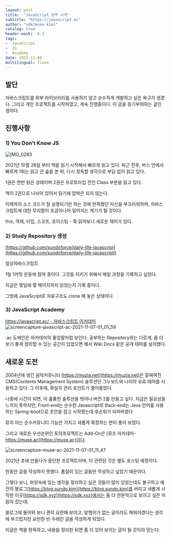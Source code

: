 ```yaml
---
layout: post
title:  "JavaScript 공부 시작"
subtitle: "https://javascript.ac"
author: "sdk(muse kim)"
catalog: true
header-mask:  0.3
tags:
-  JavaScript
-  JS
-  Academy
date: 2021-11-06
multilingual: flase
---
```


## 발단
자바스크립트를 외부 라이브러리를 사용하지 않고 순수하게 개발하고 싶은 욕구가 생겼다.
그리고 개인 프로젝트를 시작하였고, 계속 진행중이다.
이 글을 동기부여하는 글인 셈이다.
## 진행사항
### 1) You Don’t Know JS
![IMG_0283](https://user-images.githubusercontent.com/16316626/140615299-228872a6-f091-4bfe-9588-93509e440d01.jpg)

2021년 10월 28일 부터 책을 읽기 시작해서 빠르게 읽고 있다.
퇴근 전후, 버스 안에서 빠르게 1회는 읽고 큰 숲을 본 뒤, 다시 정독할 생각으로 부담 없이 읽고 있다.

1권은 한번 읽은 상태이며 2권은 프로토타입 전인 Class 부분을 읽고 있다.

책이 2권으로 나뉘어 있어서 읽기에 압박은 되지 않는다.

이제까지 소스 코드가 잘 실행되기만 하는 것에 만족했던 자신을 부끄러워하며,
자바스크립트에 대한 무지함이 조금이나마 덜어지는 계기가 될 것이다.

this, 객체, 타입, 스코프, 호이스팅 - 쭉 읽어보니 새로운 재미가 있다.


### 2) Study Repository 생성
[https://github.com/sundoforce/daily-life-javascript](https://github.com/sundoforce/daily-life-javascriptl)

일상자바스크립트

1일 1커밋 운동에 참여 중이다.
그것을 지키기 위해서 매일 과정을 기록하고 싶었다.

지금은 몇일에 몇 페이지까지 읽었는지 기록 중이다.

그밖에 JavaScript로 자료구조도 clone 해 놓은 상태이다.


### 3) JavaScript Academy

[https://javascript.ac/ - 자바스크립트 아카데미](https://javascript.ac/)
![screencapture-javascript-ac-2021-11-07-01_01_59](https://user-images.githubusercontent.com/16316626/140615969-0660b492-e80c-4d69-9b2a-5f6f89d39304.png)

.ac 도메인은 아카데미의 줄임말처럼 보인다.
공부하는 Repository와는 다르게, 좀 더 보기 좋게 정리할 수 있는 공간이 있었으면 해서
Wiki Docs 같은 공개 테마를 설치했다.


## 새로운 도전
2004년에 생긴 음악커뮤니티 [https://muzia.net](https://muzia.net)은
잘짜여진 CMS(Contents Management System) 솔루션인 그누보드와 나리야 유료 태마를 사용하고 있다.
그 이후에,  확실히 관리 포인트가 줄어들었다.

나중에 시간이 되면, 이 훌륭한 솔루션을 벗어나 버전 2를 만들고 싶다.
지금은 필요성을 느끼지 못하지만,
Front-end는 순수한 Javascript로 Back-end는 Java 언어를 사용하는 Spring-boot으로 초안을 잡고 시작했는데 후순위가 되어버렸다

뮤지 아는 순수커뮤니티 기능만 가지고 새롭게 확장하는 편이 좋아 보였다.

그리고 새로운 우선순위인 토의프로젝트는
Add-On은 [뮤즈 아카데미-https://muse.ac](https://muse.ac)이다.

![screencapture-muse-ac-2021-11-07-01_11_47](https://user-images.githubusercontent.com/16316626/140616286-c0431b67-5625-488d-b97b-106540081318.png)

2021년 초에 만들다가 중단한 프로젝트이며, 이 관련된 것은 별도 포스팅 예정이다.

한동안 글을 작성하지 못했다. 품질이 있는 글들만 작성하고 싶었기 때문이다.

그렇다 보니, 머릿속에 있는 생각을 정리하고 싶은 것들이 많이 있었는데도 불구하고
예전의 블로그[https://blog.sundo.kim](https://blog.sundo.kim)를 버리고
새롭게 시작한 이곳[https://sdk.xyz](https://sdk.xyz)에서는 좀 더 전문적으로 보이고 싶은 마음이 컸는데,

블로그에 들어와 보니 괜히 요란해 보이고, 알맹이가 없는 글이라도 채워야겠다는 생각에
부끄럽지만 요란한 빈 수레인 글을 작성하게 되었다.

이글은 책을 완독하고, 내용을 정리한 뒤면 좀 더 있어 보이는 글이 될 것이라 믿는다.
